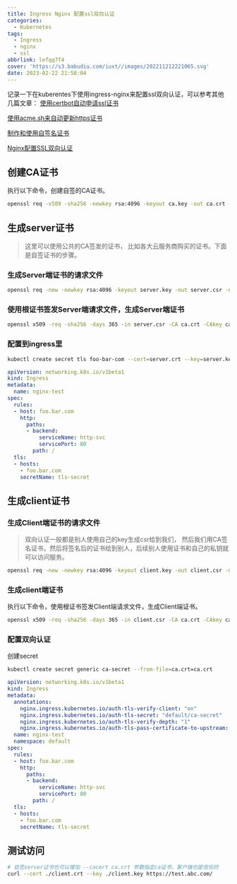 ```yaml
---
title: Ingress Nginx 配置ssl双向认证
categories:
  - Kubernetes
tags:
  - Ingress
  - nginx
  - ssl
abbrlink: lefqq7f4
cover: 'https://s3.babudiu.com/iuxt//images/202211212221065.svg'
date: 2023-02-22 21:58:04
---
```


记录一下在kuberentes下使用ingress-nginx来配置ssl双向认证，可以参考其他几篇文章：
[使用certbot自动申请ssl证书](/posts/28c679c3)

[使用acme.sh来自动更新https证书](/posts/1e777b9e)

[制作和使用自签名证书](/posts/097e5b7c)

[Nginx配置SSL双向认证](/posts/b78a00fa)

## 创建CA证书

执行以下命令，创建自签的CA证书。

```bash
openssl req -x509 -sha256 -newkey rsa:4096 -keyout ca.key -out ca.crt -days 3650 -nodes -subj '/CN=Fern Cert Authority'
```

## 生成server证书

> 这里可以使用公共的CA签发的证书， 比如各大云服务商购买的证书。下面是自签证书的步骤。

### 生成Server端证书的请求文件

```bash
openssl req -new -newkey rsa:4096 -keyout server.key -out server.csr -nodes -subj '/CN=foo.bar.com'
```

### 使用根证书签发Server端请求文件，生成Server端证书

```bash
openssl x509 -req -sha256 -days 365 -in server.csr -CA ca.crt -CAkey ca.key -set_serial 01 -out server.crt
```

### 配置到ingress里

```bash
kubectl create secret tls foo-bar-com --cert=server.crt --key=server.key
```

```yml
apiVersion: networking.k8s.io/v1beta1
kind: Ingress
metadata:
  name: nginx-test
spec:
  rules:
  - host: foo.bar.com
    http:
      paths:
      - backend:
          serviceName: http-svc
          servicePort: 80
        path: /
  tls:
  - hosts:
    - foo.bar.com
    secretName: tls-secret
```

## 生成client证书

### 生成Client端证书的请求文件

> 双向认证一般都是别人使用自己的key生成csr给到我们， 然后我们用CA签名证书，然后将签名后的证书给到别人，后续别人使用证书和自己的私钥就可以访问服务。

```bash
openssl req -new -newkey rsa:4096 -keyout client.key -out client.csr -nodes -subj '/CN=Fern'
```

### 生成client端证书

执行以下命令，使用根证书签发Client端请求文件，生成Client端证书。

```bash
openssl x509 -req -sha256 -days 365 -in client.csr -CA ca.crt -CAkey ca.key -set_serial 02 -out client.crt 
```

### 配置双向认证

创建secret

```bash
kubectl create secret generic ca-secret --from-file=ca.crt=ca.crt
```

```yml
apiVersion: networking.k8s.io/v1beta1
kind: Ingress
metadata:
  annotations:
    nginx.ingress.kubernetes.io/auth-tls-verify-client: "on"
    nginx.ingress.kubernetes.io/auth-tls-secret: "default/ca-secret"
    nginx.ingress.kubernetes.io/auth-tls-verify-depth: "1"
    nginx.ingress.kubernetes.io/auth-tls-pass-certificate-to-upstream: "true"
  name: nginx-test
  namespace: default
spec:
  rules:
  - host: foo.bar.com
    http:
      paths:
      - backend:
          serviceName: http-svc
          servicePort: 80
        path: /
  tls:
  - hosts:
    - foo.bar.com
    secretName: tls-secret
  ```

## 测试访问

```bash
# 自签server证书也可以增加 --cacert ca.crt 参数指定ca证书，客户端也是信任的
curl --cert ./client.crt --key ./client.key https://test.abc.com/
```
